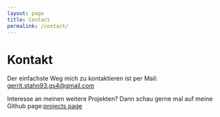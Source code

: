 ```yaml
---
layout: page
title: Contact
permalink: /contact/
---
```


# Kontakt
Der einfachste Weg mich zu kontaktieren ist per Mail: [gerrit.stahn93.gs4@gmail.com](gerrit.stahn93.gs4@gmail.com)

Interesse an meinen weitere Projekten? Dann schau gerne mal auf meine Github page:[projects page]()
